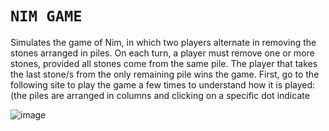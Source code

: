 # `NIM GAME`
Simulates the game of Nim, in which two players alternate in removing the stones arranged in piles. On each turn, a player must remove one or more stones, provided all stones come from the same pile. The player that takes the last stone/s from the only remaining pile wins the game. First, go to the following site to play the game a few times to understand how it is played: (the piles are arranged in columns and clicking on a specific dot indicate
 
![image](https://github.com/Siddhipatade/NIM-GAME/assets/91780318/e4f2f6ca-7653-471e-8a5f-ebc992a55070)
